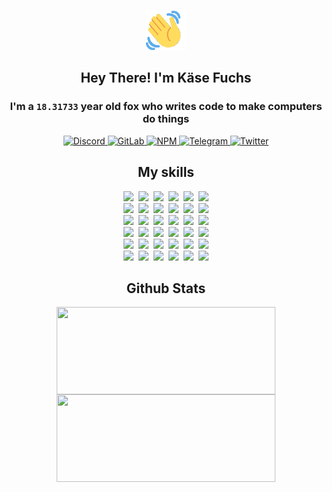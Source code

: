 <div><p align=center><img src=./resources/images/wave.gif width=64px height=64px></p><h2 align=center>Hey There! I'm Käse Fuchs</h2><h3 align=center>I'm a <code>18.31733</code> year old fox who writes code to make computers do things</h3><p align=center><a href=https://discord.com/users/507526681125322772><img alt=Discord src="https://img.shields.io/badge/Discord-5865F2?logo=discord&logoColor=white&style=flat-square#7d3c1d32656c4a76f7bf3cb2d24b8464"> </a><a href=https://gitlab.com/kasefuchs><img alt=GitLab src="https://img.shields.io/badge/GitLab-330F63?logo=gitlab&logoColor=white&style=flat-square#7d3c1d32656c4a76f7bf3cb2d24b8464"> </a><a href=https://npmjs.com/~kasefuchs><img alt=NPM src="https://img.shields.io/badge/NPM-CB3837?logo=npm&logoColor=white&style=flat-square#7d3c1d32656c4a76f7bf3cb2d24b8464"> </a><a href=https://t.me/kasefuchs><img alt=Telegram src="https://img.shields.io/badge/Telegram-2CA5E0?logo=telegram&logoColor=white&style=flat-square#7d3c1d32656c4a76f7bf3cb2d24b8464"> </a><a href=https://twitter.com/kasefuchs><img alt=Twitter src="https://img.shields.io/badge/Twitter-1DA1F2?logo=twitter&logoColor=white&style=flat-square#7d3c1d32656c4a76f7bf3cb2d24b8464"></a></p><h2 align=center>My skills</h2><p align=center><a href=https://aws.amazon.com/ ><picture><source srcset="https://skillicons.dev/icons?i=aws&theme=dark#7d3c1d32656c4a76f7bf3cb2d24b8464" media="(prefers-color-scheme: dark)"><source srcset="https://skillicons.dev/icons?i=aws&theme=light#7d3c1d32656c4a76f7bf3cb2d24b8464" media="(prefers-color-scheme: light), (prefers-color-scheme: no-preference)"><img src="https://skillicons.dev/icons?i=aws&theme=light#7d3c1d32656c4a76f7bf3cb2d24b8464"></picture></a>&nbsp;&nbsp;<a href=https://en.wikipedia.org/wiki/Bash_(Unix_shell)><picture><source srcset="https://skillicons.dev/icons?i=bash&theme=dark#7d3c1d32656c4a76f7bf3cb2d24b8464" media="(prefers-color-scheme: dark)"><source srcset="https://skillicons.dev/icons?i=bash&theme=light#7d3c1d32656c4a76f7bf3cb2d24b8464" media="(prefers-color-scheme: light), (prefers-color-scheme: no-preference)"><img src="https://skillicons.dev/icons?i=bash&theme=light#7d3c1d32656c4a76f7bf3cb2d24b8464"></picture></a>&nbsp;&nbsp;<a href=https://discord.com/developers/docs><picture><source srcset="https://skillicons.dev/icons?i=bots&theme=dark#7d3c1d32656c4a76f7bf3cb2d24b8464" media="(prefers-color-scheme: dark)"><source srcset="https://skillicons.dev/icons?i=bots&theme=light#7d3c1d32656c4a76f7bf3cb2d24b8464" media="(prefers-color-scheme: light), (prefers-color-scheme: no-preference)"><img src="https://skillicons.dev/icons?i=bots&theme=light#7d3c1d32656c4a76f7bf3cb2d24b8464"></picture></a>&nbsp;&nbsp;<a href=https://www.cloudflare.com/ ><picture><source srcset="https://skillicons.dev/icons?i=cloudflare&theme=dark#7d3c1d32656c4a76f7bf3cb2d24b8464" media="(prefers-color-scheme: dark)"><source srcset="https://skillicons.dev/icons?i=cloudflare&theme=light#7d3c1d32656c4a76f7bf3cb2d24b8464" media="(prefers-color-scheme: light), (prefers-color-scheme: no-preference)"><img src="https://skillicons.dev/icons?i=cloudflare&theme=light#7d3c1d32656c4a76f7bf3cb2d24b8464"></picture></a>&nbsp;&nbsp;<a href=https://en.wikipedia.org/wiki/CSS><picture><source srcset="https://skillicons.dev/icons?i=css&theme=dark#7d3c1d32656c4a76f7bf3cb2d24b8464" media="(prefers-color-scheme: dark)"><source srcset="https://skillicons.dev/icons?i=css&theme=light#7d3c1d32656c4a76f7bf3cb2d24b8464" media="(prefers-color-scheme: light), (prefers-color-scheme: no-preference)"><img src="https://skillicons.dev/icons?i=css&theme=light#7d3c1d32656c4a76f7bf3cb2d24b8464"></picture></a>&nbsp;&nbsp;<a href=https://www.docker.com/ ><picture><source srcset="https://skillicons.dev/icons?i=docker&theme=dark#7d3c1d32656c4a76f7bf3cb2d24b8464" media="(prefers-color-scheme: dark)"><source srcset="https://skillicons.dev/icons?i=docker&theme=light#7d3c1d32656c4a76f7bf3cb2d24b8464" media="(prefers-color-scheme: light), (prefers-color-scheme: no-preference)"><img src="https://skillicons.dev/icons?i=docker&theme=light#7d3c1d32656c4a76f7bf3cb2d24b8464"></picture></a><br><a href=https://www.electronjs.org/ ><picture><source srcset="https://skillicons.dev/icons?i=electron&theme=dark#7d3c1d32656c4a76f7bf3cb2d24b8464" media="(prefers-color-scheme: dark)"><source srcset="https://skillicons.dev/icons?i=electron&theme=light#7d3c1d32656c4a76f7bf3cb2d24b8464" media="(prefers-color-scheme: light), (prefers-color-scheme: no-preference)"><img src="https://skillicons.dev/icons?i=electron&theme=light#7d3c1d32656c4a76f7bf3cb2d24b8464"></picture></a>&nbsp;&nbsp;<a href=https://expressjs.com/ ><picture><source srcset="https://skillicons.dev/icons?i=express&theme=dark#7d3c1d32656c4a76f7bf3cb2d24b8464" media="(prefers-color-scheme: dark)"><source srcset="https://skillicons.dev/icons?i=express&theme=light#7d3c1d32656c4a76f7bf3cb2d24b8464" media="(prefers-color-scheme: light), (prefers-color-scheme: no-preference)"><img src="https://skillicons.dev/icons?i=express&theme=light#7d3c1d32656c4a76f7bf3cb2d24b8464"></picture></a>&nbsp;&nbsp;<a href=https://www.figma.com/ ><picture><source srcset="https://skillicons.dev/icons?i=figma&theme=dark#7d3c1d32656c4a76f7bf3cb2d24b8464" media="(prefers-color-scheme: dark)"><source srcset="https://skillicons.dev/icons?i=figma&theme=light#7d3c1d32656c4a76f7bf3cb2d24b8464" media="(prefers-color-scheme: light), (prefers-color-scheme: no-preference)"><img src="https://skillicons.dev/icons?i=figma&theme=light#7d3c1d32656c4a76f7bf3cb2d24b8464"></picture></a>&nbsp;&nbsp;<a href=https://firebase.google.com/ ><picture><source srcset="https://skillicons.dev/icons?i=firebase&theme=dark#7d3c1d32656c4a76f7bf3cb2d24b8464" media="(prefers-color-scheme: dark)"><source srcset="https://skillicons.dev/icons?i=firebase&theme=light#7d3c1d32656c4a76f7bf3cb2d24b8464" media="(prefers-color-scheme: light), (prefers-color-scheme: no-preference)"><img src="https://skillicons.dev/icons?i=firebase&theme=light#7d3c1d32656c4a76f7bf3cb2d24b8464"></picture></a>&nbsp;&nbsp;<a href=https://flask.palletsprojects.com/ ><picture><source srcset="https://skillicons.dev/icons?i=flask&theme=dark#7d3c1d32656c4a76f7bf3cb2d24b8464" media="(prefers-color-scheme: dark)"><source srcset="https://skillicons.dev/icons?i=flask&theme=light#7d3c1d32656c4a76f7bf3cb2d24b8464" media="(prefers-color-scheme: light), (prefers-color-scheme: no-preference)"><img src="https://skillicons.dev/icons?i=flask&theme=light#7d3c1d32656c4a76f7bf3cb2d24b8464"></picture></a>&nbsp;&nbsp;<a href=https://cloud.google.com/ ><picture><source srcset="https://skillicons.dev/icons?i=gcp&theme=dark#7d3c1d32656c4a76f7bf3cb2d24b8464" media="(prefers-color-scheme: dark)"><source srcset="https://skillicons.dev/icons?i=gcp&theme=light#7d3c1d32656c4a76f7bf3cb2d24b8464" media="(prefers-color-scheme: light), (prefers-color-scheme: no-preference)"><img src="https://skillicons.dev/icons?i=gcp&theme=light#7d3c1d32656c4a76f7bf3cb2d24b8464"></picture></a><br><a href=https://git-scm.com/ ><picture><source srcset="https://skillicons.dev/icons?i=git&theme=dark#7d3c1d32656c4a76f7bf3cb2d24b8464" media="(prefers-color-scheme: dark)"><source srcset="https://skillicons.dev/icons?i=git&theme=light#7d3c1d32656c4a76f7bf3cb2d24b8464" media="(prefers-color-scheme: light), (prefers-color-scheme: no-preference)"><img src="https://skillicons.dev/icons?i=git&theme=light#7d3c1d32656c4a76f7bf3cb2d24b8464"></picture></a>&nbsp;&nbsp;<a href=https://github.com/ ><picture><source srcset="https://skillicons.dev/icons?i=github&theme=dark#7d3c1d32656c4a76f7bf3cb2d24b8464" media="(prefers-color-scheme: dark)"><source srcset="https://skillicons.dev/icons?i=github&theme=light#7d3c1d32656c4a76f7bf3cb2d24b8464" media="(prefers-color-scheme: light), (prefers-color-scheme: no-preference)"><img src="https://skillicons.dev/icons?i=github&theme=light#7d3c1d32656c4a76f7bf3cb2d24b8464"></picture></a>&nbsp;&nbsp;<a href=https://gitlab.com/ ><picture><source srcset="https://skillicons.dev/icons?i=gitlab&theme=dark#7d3c1d32656c4a76f7bf3cb2d24b8464" media="(prefers-color-scheme: dark)"><source srcset="https://skillicons.dev/icons?i=gitlab&theme=light#7d3c1d32656c4a76f7bf3cb2d24b8464" media="(prefers-color-scheme: light), (prefers-color-scheme: no-preference)"><img src="https://skillicons.dev/icons?i=gitlab&theme=light#7d3c1d32656c4a76f7bf3cb2d24b8464"></picture></a>&nbsp;&nbsp;<a href=https://www.heroku.com/ ><picture><source srcset="https://skillicons.dev/icons?i=heroku&theme=dark#7d3c1d32656c4a76f7bf3cb2d24b8464" media="(prefers-color-scheme: dark)"><source srcset="https://skillicons.dev/icons?i=heroku&theme=light#7d3c1d32656c4a76f7bf3cb2d24b8464" media="(prefers-color-scheme: light), (prefers-color-scheme: no-preference)"><img src="https://skillicons.dev/icons?i=heroku&theme=light#7d3c1d32656c4a76f7bf3cb2d24b8464"></picture></a>&nbsp;&nbsp;<a href=https://en.wikipedia.org/wiki/HTML><picture><source srcset="https://skillicons.dev/icons?i=html&theme=dark#7d3c1d32656c4a76f7bf3cb2d24b8464" media="(prefers-color-scheme: dark)"><source srcset="https://skillicons.dev/icons?i=html&theme=light#7d3c1d32656c4a76f7bf3cb2d24b8464" media="(prefers-color-scheme: light), (prefers-color-scheme: no-preference)"><img src="https://skillicons.dev/icons?i=html&theme=light#7d3c1d32656c4a76f7bf3cb2d24b8464"></picture></a>&nbsp;&nbsp;<a href=https://en.wikipedia.org/wiki/JavaScript><picture><source srcset="https://skillicons.dev/icons?i=js&theme=dark#7d3c1d32656c4a76f7bf3cb2d24b8464" media="(prefers-color-scheme: dark)"><source srcset="https://skillicons.dev/icons?i=js&theme=light#7d3c1d32656c4a76f7bf3cb2d24b8464" media="(prefers-color-scheme: light), (prefers-color-scheme: no-preference)"><img src="https://skillicons.dev/icons?i=js&theme=light#7d3c1d32656c4a76f7bf3cb2d24b8464"></picture></a><br><a href=https://en.wikipedia.org/wiki/Linux><picture><source srcset="https://skillicons.dev/icons?i=linux&theme=dark#7d3c1d32656c4a76f7bf3cb2d24b8464" media="(prefers-color-scheme: dark)"><source srcset="https://skillicons.dev/icons?i=linux&theme=light#7d3c1d32656c4a76f7bf3cb2d24b8464" media="(prefers-color-scheme: light), (prefers-color-scheme: no-preference)"><img src="https://skillicons.dev/icons?i=linux&theme=light#7d3c1d32656c4a76f7bf3cb2d24b8464"></picture></a>&nbsp;&nbsp;<a href=https://mui.com/ ><picture><source srcset="https://skillicons.dev/icons?i=materialui&theme=dark#7d3c1d32656c4a76f7bf3cb2d24b8464" media="(prefers-color-scheme: dark)"><source srcset="https://skillicons.dev/icons?i=materialui&theme=light#7d3c1d32656c4a76f7bf3cb2d24b8464" media="(prefers-color-scheme: light), (prefers-color-scheme: no-preference)"><img src="https://skillicons.dev/icons?i=materialui&theme=light#7d3c1d32656c4a76f7bf3cb2d24b8464"></picture></a>&nbsp;&nbsp;<a href=https://en.wikipedia.org/wiki/Markdown><picture><source srcset="https://skillicons.dev/icons?i=md&theme=dark#7d3c1d32656c4a76f7bf3cb2d24b8464" media="(prefers-color-scheme: dark)"><source srcset="https://skillicons.dev/icons?i=md&theme=light#7d3c1d32656c4a76f7bf3cb2d24b8464" media="(prefers-color-scheme: light), (prefers-color-scheme: no-preference)"><img src="https://skillicons.dev/icons?i=md&theme=light#7d3c1d32656c4a76f7bf3cb2d24b8464"></picture></a>&nbsp;&nbsp;<a href=https://www.mongodb.com/ ><picture><source srcset="https://skillicons.dev/icons?i=mongodb&theme=dark#7d3c1d32656c4a76f7bf3cb2d24b8464" media="(prefers-color-scheme: dark)"><source srcset="https://skillicons.dev/icons?i=mongodb&theme=light#7d3c1d32656c4a76f7bf3cb2d24b8464" media="(prefers-color-scheme: light), (prefers-color-scheme: no-preference)"><img src="https://skillicons.dev/icons?i=mongodb&theme=light#7d3c1d32656c4a76f7bf3cb2d24b8464"></picture></a>&nbsp;&nbsp;<a href=https://www.mysql.com/ ><picture><source srcset="https://skillicons.dev/icons?i=mysql&theme=dark#7d3c1d32656c4a76f7bf3cb2d24b8464" media="(prefers-color-scheme: dark)"><source srcset="https://skillicons.dev/icons?i=mysql&theme=light#7d3c1d32656c4a76f7bf3cb2d24b8464" media="(prefers-color-scheme: light), (prefers-color-scheme: no-preference)"><img src="https://skillicons.dev/icons?i=mysql&theme=light#7d3c1d32656c4a76f7bf3cb2d24b8464"></picture></a>&nbsp;&nbsp;<a href=https://nextjs.org/ ><picture><source srcset="https://skillicons.dev/icons?i=nextjs&theme=dark#7d3c1d32656c4a76f7bf3cb2d24b8464" media="(prefers-color-scheme: dark)"><source srcset="https://skillicons.dev/icons?i=nextjs&theme=light#7d3c1d32656c4a76f7bf3cb2d24b8464" media="(prefers-color-scheme: light), (prefers-color-scheme: no-preference)"><img src="https://skillicons.dev/icons?i=nextjs&theme=light#7d3c1d32656c4a76f7bf3cb2d24b8464"></picture></a><br><a href=https://nodejs.org/en/ ><picture><source srcset="https://skillicons.dev/icons?i=nodejs&theme=dark#7d3c1d32656c4a76f7bf3cb2d24b8464" media="(prefers-color-scheme: dark)"><source srcset="https://skillicons.dev/icons?i=nodejs&theme=light#7d3c1d32656c4a76f7bf3cb2d24b8464" media="(prefers-color-scheme: light), (prefers-color-scheme: no-preference)"><img src="https://skillicons.dev/icons?i=nodejs&theme=light#7d3c1d32656c4a76f7bf3cb2d24b8464"></picture></a>&nbsp;&nbsp;<a href=https://www.postgresql.org/ ><picture><source srcset="https://skillicons.dev/icons?i=postgres&theme=dark#7d3c1d32656c4a76f7bf3cb2d24b8464" media="(prefers-color-scheme: dark)"><source srcset="https://skillicons.dev/icons?i=postgres&theme=light#7d3c1d32656c4a76f7bf3cb2d24b8464" media="(prefers-color-scheme: light), (prefers-color-scheme: no-preference)"><img src="https://skillicons.dev/icons?i=postgres&theme=light#7d3c1d32656c4a76f7bf3cb2d24b8464"></picture></a>&nbsp;&nbsp;<a href=https://learn.microsoft.com/en-us/powershell/ ><picture><source srcset="https://skillicons.dev/icons?i=powershell&theme=dark#7d3c1d32656c4a76f7bf3cb2d24b8464" media="(prefers-color-scheme: dark)"><source srcset="https://skillicons.dev/icons?i=powershell&theme=light#7d3c1d32656c4a76f7bf3cb2d24b8464" media="(prefers-color-scheme: light), (prefers-color-scheme: no-preference)"><img src="https://skillicons.dev/icons?i=powershell&theme=light#7d3c1d32656c4a76f7bf3cb2d24b8464"></picture></a>&nbsp;&nbsp;<a href=https://www.python.org/ ><picture><source srcset="https://skillicons.dev/icons?i=py&theme=dark#7d3c1d32656c4a76f7bf3cb2d24b8464" media="(prefers-color-scheme: dark)"><source srcset="https://skillicons.dev/icons?i=py&theme=light#7d3c1d32656c4a76f7bf3cb2d24b8464" media="(prefers-color-scheme: light), (prefers-color-scheme: no-preference)"><img src="https://skillicons.dev/icons?i=py&theme=light#7d3c1d32656c4a76f7bf3cb2d24b8464"></picture></a>&nbsp;&nbsp;<a href=https://www.raspberrypi.org/ ><picture><source srcset="https://skillicons.dev/icons?i=raspberrypi&theme=dark#7d3c1d32656c4a76f7bf3cb2d24b8464" media="(prefers-color-scheme: dark)"><source srcset="https://skillicons.dev/icons?i=raspberrypi&theme=light#7d3c1d32656c4a76f7bf3cb2d24b8464" media="(prefers-color-scheme: light), (prefers-color-scheme: no-preference)"><img src="https://skillicons.dev/icons?i=raspberrypi&theme=light#7d3c1d32656c4a76f7bf3cb2d24b8464"></picture></a>&nbsp;&nbsp;<a href=https://reactjs.org/ ><picture><source srcset="https://skillicons.dev/icons?i=react&theme=dark#7d3c1d32656c4a76f7bf3cb2d24b8464" media="(prefers-color-scheme: dark)"><source srcset="https://skillicons.dev/icons?i=react&theme=light#7d3c1d32656c4a76f7bf3cb2d24b8464" media="(prefers-color-scheme: light), (prefers-color-scheme: no-preference)"><img src="https://skillicons.dev/icons?i=react&theme=light#7d3c1d32656c4a76f7bf3cb2d24b8464"></picture></a><br><a href=https://redux.js.org/ ><picture><source srcset="https://skillicons.dev/icons?i=redux&theme=dark#7d3c1d32656c4a76f7bf3cb2d24b8464" media="(prefers-color-scheme: dark)"><source srcset="https://skillicons.dev/icons?i=redux&theme=light#7d3c1d32656c4a76f7bf3cb2d24b8464" media="(prefers-color-scheme: light), (prefers-color-scheme: no-preference)"><img src="https://skillicons.dev/icons?i=redux&theme=light#7d3c1d32656c4a76f7bf3cb2d24b8464"></picture></a>&nbsp;&nbsp;<a href=https://en.wikipedia.org/wiki/Regular_expression><picture><source srcset="https://skillicons.dev/icons?i=regex&theme=dark#7d3c1d32656c4a76f7bf3cb2d24b8464" media="(prefers-color-scheme: dark)"><source srcset="https://skillicons.dev/icons?i=regex&theme=light#7d3c1d32656c4a76f7bf3cb2d24b8464" media="(prefers-color-scheme: light), (prefers-color-scheme: no-preference)"><img src="https://skillicons.dev/icons?i=regex&theme=light#7d3c1d32656c4a76f7bf3cb2d24b8464"></picture></a>&nbsp;&nbsp;<a href=https://en.wikipedia.org/wiki/Sass_(stylesheet_language)><picture><source srcset="https://skillicons.dev/icons?i=sass&theme=dark#7d3c1d32656c4a76f7bf3cb2d24b8464" media="(prefers-color-scheme: dark)"><source srcset="https://skillicons.dev/icons?i=sass&theme=light#7d3c1d32656c4a76f7bf3cb2d24b8464" media="(prefers-color-scheme: light), (prefers-color-scheme: no-preference)"><img src="https://skillicons.dev/icons?i=sass&theme=light#7d3c1d32656c4a76f7bf3cb2d24b8464"></picture></a>&nbsp;&nbsp;<a href=https://www.typescriptlang.org/ ><picture><source srcset="https://skillicons.dev/icons?i=ts&theme=dark#7d3c1d32656c4a76f7bf3cb2d24b8464" media="(prefers-color-scheme: dark)"><source srcset="https://skillicons.dev/icons?i=ts&theme=light#7d3c1d32656c4a76f7bf3cb2d24b8464" media="(prefers-color-scheme: light), (prefers-color-scheme: no-preference)"><img src="https://skillicons.dev/icons?i=ts&theme=light#7d3c1d32656c4a76f7bf3cb2d24b8464"></picture></a>&nbsp;&nbsp;<a href=https://unity.com/ ><picture><source srcset="https://skillicons.dev/icons?i=unity&theme=dark#7d3c1d32656c4a76f7bf3cb2d24b8464" media="(prefers-color-scheme: dark)"><source srcset="https://skillicons.dev/icons?i=unity&theme=light#7d3c1d32656c4a76f7bf3cb2d24b8464" media="(prefers-color-scheme: light), (prefers-color-scheme: no-preference)"><img src="https://skillicons.dev/icons?i=unity&theme=light#7d3c1d32656c4a76f7bf3cb2d24b8464"></picture></a>&nbsp;&nbsp;<a href=https://workers.cloudflare.com/ ><picture><source srcset="https://skillicons.dev/icons?i=workers&theme=dark#7d3c1d32656c4a76f7bf3cb2d24b8464" media="(prefers-color-scheme: dark)"><source srcset="https://skillicons.dev/icons?i=workers&theme=light#7d3c1d32656c4a76f7bf3cb2d24b8464" media="(prefers-color-scheme: light), (prefers-color-scheme: no-preference)"><img src="https://skillicons.dev/icons?i=workers&theme=light#7d3c1d32656c4a76f7bf3cb2d24b8464"></picture></a><br></p><h2 align=center>Github Stats</h2><p align=center><picture><source srcset="https://github-readme-stats-kasefuchs.vercel.app/api/?count_private=true&hide_border=true&hide_rank=true&line_height=20&hide_title=true&username=Kasefuchs&theme=dark#7d3c1d32656c4a76f7bf3cb2d24b8464" media="(prefers-color-scheme: dark)"><source srcset="https://github-readme-stats-kasefuchs.vercel.app/api/?count_private=true&hide_border=true&hide_rank=true&line_height=20&hide_title=true&username=Kasefuchs&theme=light#7d3c1d32656c4a76f7bf3cb2d24b8464" media="(prefers-color-scheme: light), (prefers-color-scheme: no-preference)"><img align=middle width=350 height=140 src="https://github-readme-stats-kasefuchs.vercel.app/api/?count_private=true&hide_border=true&hide_rank=true&line_height=20&hide_title=true&username=Kasefuchs&theme=light#7d3c1d32656c4a76f7bf3cb2d24b8464"></picture><picture><source srcset="https://github-readme-stats-kasefuchs.vercel.app/api/top-langs/?count_private=true&hide_border=true&layout=compact&username=Kasefuchs&theme=dark#7d3c1d32656c4a76f7bf3cb2d24b8464" media="(prefers-color-scheme: dark)"><source srcset="https://github-readme-stats-kasefuchs.vercel.app/api/top-langs/?count_private=true&hide_border=true&layout=compact&username=Kasefuchs&theme=light#7d3c1d32656c4a76f7bf3cb2d24b8464" media="(prefers-color-scheme: light), (prefers-color-scheme: no-preference)"><img align=middle width=350 height=140 src="https://github-readme-stats-kasefuchs.vercel.app/api/top-langs/?count_private=true&hide_border=true&layout=compact&username=Kasefuchs&theme=light#7d3c1d32656c4a76f7bf3cb2d24b8464"></picture></p><img src="https://hit.yhype.me/github/profile?user_id=64592097#7d3c1d32656c4a76f7bf3cb2d24b8464" alt=""></div>